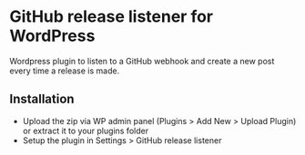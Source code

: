 # GitHub release listener for WordPress
Wordpress plugin to listen to a GitHub webhook and create a new post every time a release is made.

## Installation
- Upload the zip via WP admin panel (Plugins > Add New > Upload Plugin) or extract it to your plugins folder
- Setup the plugin in Settings > GitHub release listener
